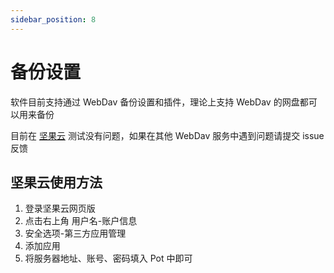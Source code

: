 ```yaml
---
sidebar_position: 8
---
```


# 备份设置

软件目前支持通过 WebDav 备份设置和插件，理论上支持 WebDav 的网盘都可以用来备份

目前在 [坚果云](https://www.jianguoyun.com/) 测试没有问题，如果在其他 WebDav 服务中遇到问题请提交 issue 反馈

## 坚果云使用方法

1. 登录坚果云网页版
2. 点击右上角 用户名-账户信息
3. 安全选项-第三方应用管理
4. 添加应用
5. 将服务器地址、账号、密码填入 Pot 中即可
